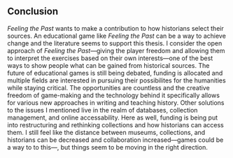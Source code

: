 ## Conclusion

*Feeling the Past* wants to make a contribution to how historians select their sources. An educational game like *Feeling the Past* can be a way to achieve change and the literature seems to support this thesis. I consider the open approach of *Feeling the Past*—giving the player freedom and allowing them to interpret the exercises based on their own interests—one of the best ways to show people what can be gained from historical sources. The future of educational games is still being debated, funding is allocated and multiple fields are interested in pursuing their possibilites for the humanities while staying critical. The opportunities are countless and the creative freedom of game-making and the technology behind it specifically allows for various new approaches in writing and teaching history. Other solutions to the issues I mentioned live in the realm of databases, collection management, and online accessability. Here as well, funding is being put into restructuring and rethinking collections and how historians can access them. I still feel like the distance between museums, collections, and historians can be decreased and collaboration increased—games could be a way to to this—, but things seem to be moving in the right direction.